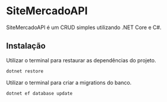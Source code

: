 # SiteMercadoAPI

SiteMercadoAPI é um CRUD simples utilizando .NET Core e C#.

## Instalação

Utilizar o terminal para restaurar as dependências do projeto.

```bash
dotnet restore
```

Utilizar o terminal para criar a migrations do banco.

```bash
dotnet ef database update
```
